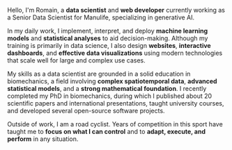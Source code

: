 Hello, I'm Romain, a **data scientist** and **web developer** currently working as a Senior Data Scientist for Manulife, specializing in generative AI.

In my daily work, I implement, interpret, and deploy **machine learning models** and **statistical analyses** to aid decision-making. Although my training is primarily in data science, I also design **websites**, **interactive dashboards**, and **effective data visualizations** using modern technologies that scale well for large and complex use cases.

My skills as a data scientist are grounded in a solid education in biomechanics, a field involving **complex spatiotemporal data**, **advanced statistical models**, and a **strong mathematical foundation**. I recently completed my PhD in biomechanics, during which I published about 20 scientific papers and international presentations, taught university courses, and developed several open-source software projects.

Outside of work, I am a road cyclist. Years of competition in this sport have taught me to **focus on what I can control** and to **adapt, execute, and perform** in any situation.
